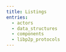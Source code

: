 ```yaml
---
title: Listings
entries:
  - actors
  - data_structures
  - components
  - libp2p_protocols
---
```

